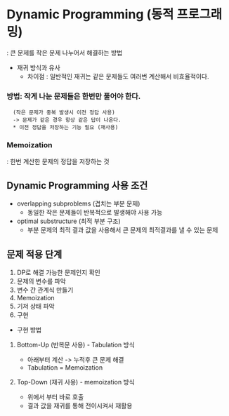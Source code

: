 # Dynamic Programming (동적 프로그래밍)

: 큰 문제를 작은 문제 나누어서 해결하는 방법

- 재귀 방식과 유사
  - 차이점 : 일반적인 재귀는 같은 문제들도 여러번 계산해서 비효율적이다.

### 방법: 작게 나눈 문제들은 한번만 풀어야 한다.

      (작은 문제가 중복 발생시 이전 정답 사용)
      -> 문제가 같은 경우 항상 같은 답이 나온다.
      * 이전 정답을 저장하는 기능 필요 (재사용)

### Memoization

: 한번 계산한 문제의 정답을 저장하는 것

## Dynamic Programming 사용 조건

- overlapping subproblems (겹치는 부분 문제)
  - 동일한 작은 문제들이 반복적으로 발생해야 사용 가능
- optimal substructure (최적 부분 구조)
  - 부분 문제의 최적 결과 값을 사용해서 큰 문제의 최적결과를 낼 수 있는 문제

## 문제 적용 단계

1.  DP로 해결 가능한 문제인지 확인
2.  문제의 변수를 파악
3.  변수 간 관계식 만들기
4.  Memoization
5.  기저 상태 파악
6.  구현

- 구현 방법

1.  Bottom-Up (반복문 사용) - Tabulation 방식

    - 아래부터 계산 -> 누적후 큰 문제 해결
    - Tabulation = Memoization

2.  Top-Down (재귀 사용) - memoization 방식
    - 위에서 부터 바로 호출
    - 결과 값을 재귀를 통해 전이시켜서 재활용
